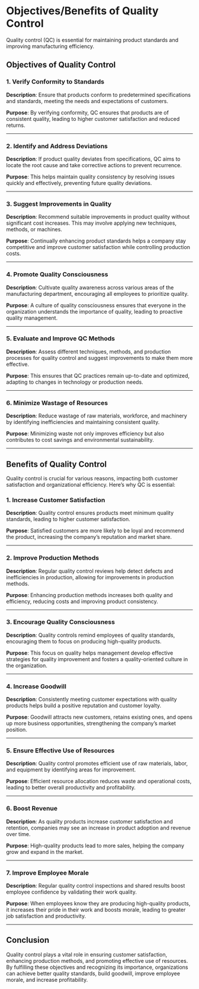 # Objectives/Benefits of Quality Control


Quality control (QC) is essential for maintaining product standards and improving manufacturing efficiency.

## Objectives of Quality Control

### 1. Verify Conformity to Standards
**Description**: Ensure that products conform to predetermined specifications and standards, meeting the needs and expectations of customers.

**Purpose**: By verifying conformity, QC ensures that products are of consistent quality, leading to higher customer satisfaction and reduced returns.

---

### 2. Identify and Address Deviations
**Description**: If product quality deviates from specifications, QC aims to locate the root cause and take corrective actions to prevent recurrence.

**Purpose**: This helps maintain quality consistency by resolving issues quickly and effectively, preventing future quality deviations.

---

### 3. Suggest Improvements in Quality
**Description**: Recommend suitable improvements in product quality without significant cost increases. This may involve applying new techniques, methods, or machines.

**Purpose**: Continually enhancing product standards helps a company stay competitive and improve customer satisfaction while controlling production costs.

---

### 4. Promote Quality Consciousness
**Description**: Cultivate quality awareness across various areas of the manufacturing department, encouraging all employees to prioritize quality.

**Purpose**: A culture of quality consciousness ensures that everyone in the organization understands the importance of quality, leading to proactive quality management.

---

### 5. Evaluate and Improve QC Methods
**Description**: Assess different techniques, methods, and production processes for quality control and suggest improvements to make them more effective.

**Purpose**: This ensures that QC practices remain up-to-date and optimized, adapting to changes in technology or production needs.

---

### 6. Minimize Wastage of Resources
**Description**: Reduce wastage of raw materials, workforce, and machinery by identifying inefficiencies and maintaining consistent quality.

**Purpose**: Minimizing waste not only improves efficiency but also contributes to cost savings and environmental sustainability.

---

## Benefits of Quality Control

Quality control is crucial for various reasons, impacting both customer satisfaction and organizational efficiency. Here’s why QC is essential:

### 1. Increase Customer Satisfaction
**Description**: Quality control ensures products meet minimum quality standards, leading to higher customer satisfaction.

**Purpose**: Satisfied customers are more likely to be loyal and recommend the product, increasing the company’s reputation and market share.

---

### 2. Improve Production Methods
**Description**: Regular quality control reviews help detect defects and inefficiencies in production, allowing for improvements in production methods.

**Purpose**: Enhancing production methods increases both quality and efficiency, reducing costs and improving product consistency.

---

### 3. Encourage Quality Consciousness
**Description**: Quality controls remind employees of quality standards, encouraging them to focus on producing high-quality products.

**Purpose**: This focus on quality helps management develop effective strategies for quality improvement and fosters a quality-oriented culture in the organization.

---

### 4. Increase Goodwill
**Description**: Consistently meeting customer expectations with quality products helps build a positive reputation and customer loyalty.

**Purpose**: Goodwill attracts new customers, retains existing ones, and opens up more business opportunities, strengthening the company’s market position.

---

### 5. Ensure Effective Use of Resources
**Description**: Quality control promotes efficient use of raw materials, labor, and equipment by identifying areas for improvement.

**Purpose**: Efficient resource allocation reduces waste and operational costs, leading to better overall productivity and profitability.

---

### 6. Boost Revenue
**Description**: As quality products increase customer satisfaction and retention, companies may see an increase in product adoption and revenue over time.

**Purpose**: High-quality products lead to more sales, helping the company grow and expand in the market.

---

### 7. Improve Employee Morale
**Description**: Regular quality control inspections and shared results boost employee confidence by validating their work quality.

**Purpose**: When employees know they are producing high-quality products, it increases their pride in their work and boosts morale, leading to greater job satisfaction and productivity.

---

## Conclusion

Quality control plays a vital role in ensuring customer satisfaction, enhancing production methods, and promoting effective use of resources. By fulfilling these objectives and recognizing its importance, organizations can achieve better quality standards, build goodwill, improve employee morale, and increase profitability.

